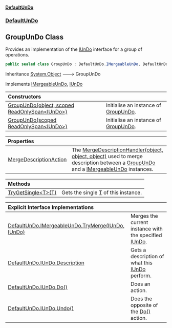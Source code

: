 #### [DefaultUnDo](../../index.md 'index')
### [DefaultUnDo](../../index.md#DefaultUnDo 'DefaultUnDo')

## GroupUnDo Class

Provides an implementation of the [IUnDo](../IUnDo/index.md 'DefaultUnDo\.IUnDo') interface for a group of operations\.

```csharp
public sealed class GroupUnDo : DefaultUnDo.IMergeableUnDo, DefaultUnDo.IUnDo
```

Inheritance [System\.Object](https://docs.microsoft.com/en-us/dotnet/api/System.Object 'System\.Object') &#129106; GroupUnDo

Implements [IMergeableUnDo](../IMergeableUnDo/index.md 'DefaultUnDo\.IMergeableUnDo'), [IUnDo](../IUnDo/index.md 'DefaultUnDo\.IUnDo')

| Constructors | |
| :--- | :--- |
| [GroupUnDo\(object, scoped ReadOnlySpan&lt;IUnDo&gt;\)](GroupUnDo.md#DefaultUnDo.GroupUnDo.GroupUnDo(object,scopedSystem.ReadOnlySpan_DefaultUnDo.IUnDo_) 'DefaultUnDo\.GroupUnDo\.GroupUnDo\(object, scoped System\.ReadOnlySpan\<DefaultUnDo\.IUnDo\>\)') | Initialise an instance of [GroupUnDo](index.md 'DefaultUnDo\.GroupUnDo')\. |
| [GroupUnDo\(scoped ReadOnlySpan&lt;IUnDo&gt;\)](GroupUnDo.md#DefaultUnDo.GroupUnDo.GroupUnDo(scopedSystem.ReadOnlySpan_DefaultUnDo.IUnDo_) 'DefaultUnDo\.GroupUnDo\.GroupUnDo\(scoped System\.ReadOnlySpan\<DefaultUnDo\.IUnDo\>\)') | Initialise an instance of [GroupUnDo](index.md 'DefaultUnDo\.GroupUnDo')\. |

| Properties | |
| :--- | :--- |
| [MergeDescriptionAction](MergeDescriptionAction.md 'DefaultUnDo\.GroupUnDo\.MergeDescriptionAction') | The [MergeDescriptionHandler\(object, object, object\)](MergeDescriptionHandler(object,object,object)/index.md 'DefaultUnDo\.GroupUnDo\.MergeDescriptionHandler\(object, object, object\)') used to merge description between a [GroupUnDo](index.md 'DefaultUnDo\.GroupUnDo') and a [IMergeableUnDo](../IMergeableUnDo/index.md 'DefaultUnDo\.IMergeableUnDo') instances\. |

| Methods | |
| :--- | :--- |
| [TryGetSingle&lt;T&gt;\(T\)](TryGetSingle_T_(T).md 'DefaultUnDo\.GroupUnDo\.TryGetSingle\<T\>\(T\)') | Gets the single [T](TryGetSingle_T_(T).md#DefaultUnDo.GroupUnDo.TryGetSingle_T_(T).T 'DefaultUnDo\.GroupUnDo\.TryGetSingle\<T\>\(T\)\.T') of this instance\. |

| Explicit Interface Implementations | |
| :--- | :--- |
| [DefaultUnDo\.IMergeableUnDo\.TryMerge\(IUnDo, IUnDo\)](DefaultUnDo.IMergeableUnDo.TryMerge(IUnDo,IUnDo).md 'DefaultUnDo\.GroupUnDo\.DefaultUnDo\.IMergeableUnDo\.TryMerge\(DefaultUnDo\.IUnDo, DefaultUnDo\.IUnDo\)') | Merges the current instance with the specified [IUnDo](../IUnDo/index.md 'DefaultUnDo\.IUnDo')\. |
| [DefaultUnDo\.IUnDo\.Description](DefaultUnDo.IUnDo.Description.md 'DefaultUnDo\.GroupUnDo\.DefaultUnDo\.IUnDo\.Description') | Gets a description of what this [IUnDo](../IUnDo/index.md 'DefaultUnDo\.IUnDo') perform\. |
| [DefaultUnDo\.IUnDo\.Do\(\)](DefaultUnDo.IUnDo.Do().md 'DefaultUnDo\.GroupUnDo\.DefaultUnDo\.IUnDo\.Do\(\)') | Does an action\. |
| [DefaultUnDo\.IUnDo\.Undo\(\)](DefaultUnDo.IUnDo.Undo().md 'DefaultUnDo\.GroupUnDo\.DefaultUnDo\.IUnDo\.Undo\(\)') | Does the opposite of the [Do\(\)](../IUnDo/Do().md 'DefaultUnDo\.IUnDo\.Do\(\)') action\. |

